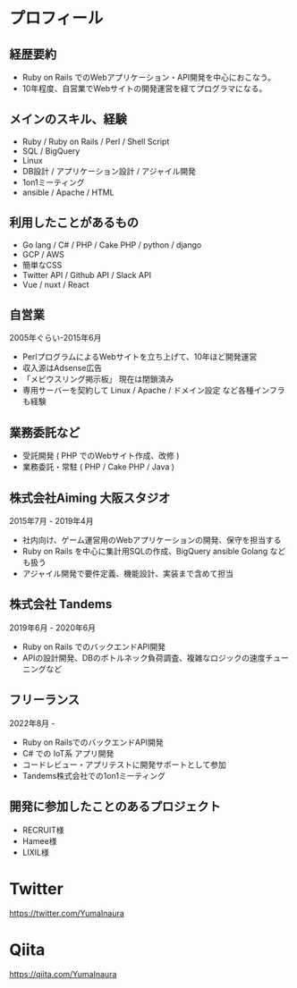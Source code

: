 

# プロフィール

## 経歴要約

- Ruby on Rails でのWebアプリケーション・API開発を中心におこなう。
- 10年程度、自営業でWebサイトの開発運営を経てプログラマになる。

## メインのスキル、経験

- Ruby / Ruby on Rails / Perl / Shell Script
- SQL / BigQuery
- Linux
- DB設計 / アプリケーション設計 / アジャイル開発
- 1on1ミーティング
- ansible / Apache / HTML

## 利用したことがあるもの

- Go lang / C# / PHP / Cake PHP / python / django
- GCP / AWS
- 簡単なCSS 
- Twitter API / Github API / Slack API
- Vue / nuxt / React

## 自営業

2005年ぐらい-2015年6月

- PerlプログラムによるWebサイトを立ち上げて、10年ほど開発運営
- 収入源はAdsense広告
- 「メビウスリング掲示板」 現在は閉鎖済み
- 専用サーバーを契約して Linux / Apache / ドメイン設定 など各種インフラも経験

##  業務委託など

- 受託開発 ( PHP でのWebサイト作成、改修 )
- 業務委託・常駐 ( PHP / Cake PHP / Java )

## 株式会社Aiming 大阪スタジオ

2015年7月 - 2019年4月

- 社内向け、ゲーム運営用のWebアプリケーションの開発、保守を担当する
- Ruby on Rails を中心に集計用SQLの作成、BigQuery ansible Golang なども扱う
- アジャイル開発で要件定義、機能設計、実装まで含めて担当

##  株式会社 Tandems

2019年6月 - 2020年6月

- Ruby on Rails でのバックエンドAPI開発
- APIの設計開発、DBのボトルネック負荷調査、複雑なロジックの速度チューニングなど

## フリーランス

2022年8月 -

- Ruby on RailsでのバックエンドAPI開発
- C# での IoT系 アプリ開発
- コードレビュー・アプリテストに開発サポートとして参加
- Tandems株式会社での1on1ミーティング

## 開発に参加したことのあるプロジェクト

- RECRUIT様
- Hamee様
- LIXIL様

# Twitter

https://twitter.com/YumaInaura

# Qiita

https://qiita.com/YumaInaura


